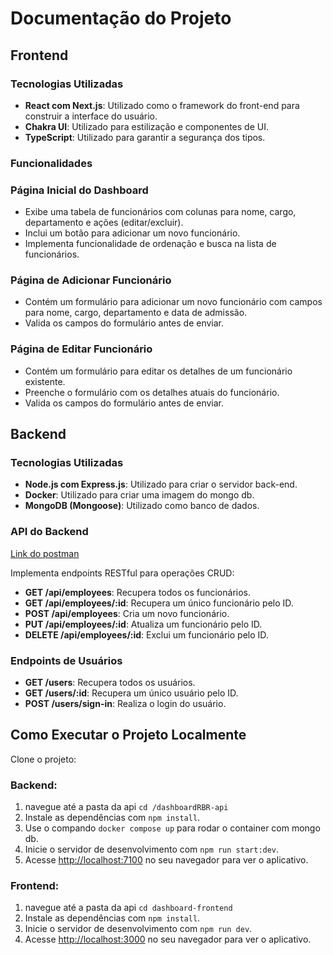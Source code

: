 # Documentação do Projeto

## Frontend

### Tecnologias Utilizadas

- **React com Next.js**: Utilizado como o framework do front-end para construir a interface do usuário.
- **Chakra UI**: Utilizado para estilização e componentes de UI.
- **TypeScript**: Utilizado para garantir a segurança dos tipos.

### Funcionalidades

### Página Inicial do Dashboard

- Exibe uma tabela de funcionários com colunas para nome, cargo, departamento e ações (editar/excluir).
- Inclui um botão para adicionar um novo funcionário.
- Implementa funcionalidade de ordenação e busca na lista de funcionários.

### Página de Adicionar Funcionário

- Contém um formulário para adicionar um novo funcionário com campos para nome, cargo, departamento e data de admissão.
- Valida os campos do formulário antes de enviar.

### Página de Editar Funcionário

- Contém um formulário para editar os detalhes de um funcionário existente.
- Preenche o formulário com os detalhes atuais do funcionário.
- Valida os campos do formulário antes de enviar.

## Backend

### Tecnologias Utilizadas

- **Node.js com Express.js**: Utilizado para criar o servidor back-end.
- **Docker**: Utilizado para criar uma imagem do mongo db.
- **MongoDB (Mongoose)**: Utilizado como banco de dados.

### API do Backend

[Link do postman](https://www.postman.com/soulss/workspace/dashborad-rbr-digital/collection/13651200-a6dc24c0-aad8-484b-81c3-ddc036be703b?action=share&creator=13651200)

Implementa endpoints RESTful para operações CRUD:

- **GET /api/employees**: Recupera todos os funcionários.
- **GET /api/employees/:id**: Recupera um único funcionário pelo ID.
- **POST /api/employees**: Cria um novo funcionário.
- **PUT /api/employees/:id**: Atualiza um funcionário pelo ID.
- **DELETE /api/employees/:id**: Exclui um funcionário pelo ID.

### Endpoints de Usuários

- **GET /users**: Recupera todos os usuários.
- **GET /users/:id**: Recupera um único usuário pelo ID.
- **POST /users/sign-in**: Realiza o login do usuário.

## Como Executar o Projeto Localmente

Clone o projeto: 

### Backend:

1. navegue até a pasta da api `cd /dashboardRBR-api`
2. Instale as dependências com `npm install`.
3. Use o compando `docker compose up` para rodar o container com mongo db.
4. Inicie o servidor de desenvolvimento com `npm run start:dev`.
5. Acesse [http://localhost:7100](http://localhost:7100) no seu navegador para ver o aplicativo.

### Frontend:

1. navegue até a pasta da api `cd dashboard-frontend`
2. Instale as dependências com `npm install`.
3. Inicie o servidor de desenvolvimento com `npm run dev`.
4. Acesse [http://localhost:3000](http://localhost:3000) no seu navegador para ver o aplicativo.
